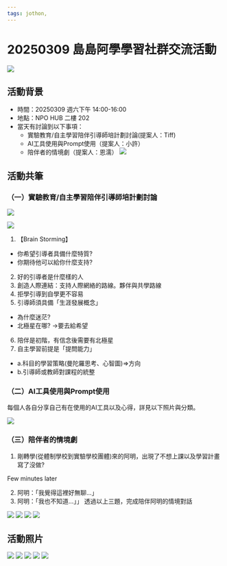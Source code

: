 ```yaml
---
tags: jothon,
---
```

# 20250309 島島阿學學習社群交流活動
![](https://g0v.hackmd.io/_uploads/H1GP_zbpyl.jpg)


## 活動背景
- 時間：20250309 週六下午 14:00-16:00
- 地點：NPO HUB 二樓 202 
- 當天有討論到以下事項：
    - 實驗教育/自主學習陪伴引導師培計劃討論(提案人：Tiff)
    - AI工具使用與Prompt使用（提案人：小許）
    - 陪伴者的情境劇（提案人：恩濡）
![](https://g0v.hackmd.io/_uploads/rkUfFz-TJe.jpg)



## 活動共筆
### （一）實驗教育/自主學習陪伴引導師培計劃討論
![](https://g0v.hackmd.io/_uploads/HyV80r-Tyg.jpg)

![](https://g0v.hackmd.io/_uploads/B1zOArZakg.jpg)


1. 【Brain Storming】
* 你希望引導者具備什麼特質?
* 你期待他可以給你什麼支持?
2. 好的引導者是什麼樣的人
3. 創造人際連結：支持人際網絡的路線。夥伴與共學路線
4. 拒學引導到自學更不容易
5. 引導師須具備「生涯發展概念」
* 為什麼迷茫?
* 北極星在哪?
->要去給希望
6. 陪伴是初階，有信念後需要有北極星
7. 自主學習前提是「提問能力」
* a.科目的學習策略(曼陀羅思考、心智圖)=>方向
* b.引導師或教師對課程的統整

### （二）AI工具使用與Prompt使用
每個人各自分享自己有在使用的AI工具以及心得，詳見以下照片與分類。

![](https://g0v.hackmd.io/_uploads/BkNBJU-6yx.jpg)

### （三）陪伴者的情境劇
1. 剛轉學(從體制學校到實驗學校團體)來的阿明，出現了不想上課以及學習計畫寫了沒做?

Few minutes later


2. 阿明：「我覺得這裡好無聊...」
3. 阿明：「我也不知道...」」
透過以上三題，完成陪伴阿明的情境對話

![](https://g0v.hackmd.io/_uploads/S1D-eLZp1e.jpg)
![](https://g0v.hackmd.io/_uploads/ryN-g8Wayg.jpg)
![](https://g0v.hackmd.io/_uploads/S1gZgLZ6Jg.jpg)
![](https://g0v.hackmd.io/_uploads/rJgb-gUW61g.jpg)




## 活動照片
![](https://g0v.hackmd.io/_uploads/S1GicGbTJl.jpg)
![](https://g0v.hackmd.io/_uploads/HJ-GiqfZ6kx.jpg)
![](https://g0v.hackmd.io/_uploads/rkbHi9zbT1e.jpg)
![](https://g0v.hackmd.io/_uploads/SJLsqMbpJx.jpg)
![](https://g0v.hackmd.io/_uploads/HJBjqz-6Jg.jpg)

